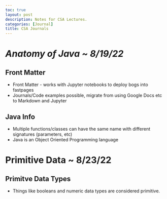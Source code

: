 ```yaml
---
toc: true
layout: post
description: Notes for CSA Lectures.
categories: [Journal]
title: CSA Journals
---
```

# ***Anatomy of Java ~ 8/19/22***


## Front Matter
- Front Matter - works with Jupyter notebooks to deploy bogs into fastpages
- Journals/Code examples possible, migrate from using Google Docs etc to Markdown and Jupyter

## Java Info

- Multiple functions/classes can have the same name with different signatures (parameters, etc)
- Java is an Object Oriented Programming language

# **Primitive Data ~ 8/23/22**


## Primitve Data Types
- Things like booleans and numeric data types are considered primitive.



[^1]: This is the footnote.

